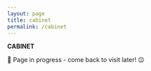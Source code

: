 ```yaml
---
layout: page
title: cabinet
permalink: /cabinet
---
```


<b>CABINET</b>

🚧 Page in progress - come back to visit later! 😉

<style>
  .wrapper {
    max-width: 58em;
  }
</style>